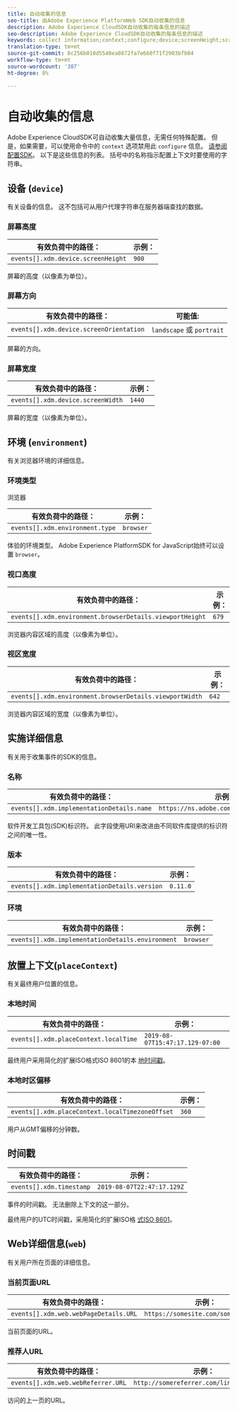 ```yaml
---
title: 自动收集的信息
seo-title: 由Adobe Experience PlatformWeb SDK自动收集的信息
description: Adobe Experience CloudSDK自动收集的每条信息的描述
seo-description: Adobe Experience CloudSDK自动收集的每条信息的描述
keywords: collect information;context;configure;device;screenHeight;screen Height;screenOrientation;screen Orientation;screenWidth;screen Width;environment;viewportHeight;viewport Height;viewportWidth;viewport Width;crowserDetails;browser details;implementationDetails;implementation Details;name;version;placeContext;localTime;local Time;localTimezoneOffset;local Timezone Offset;timestamp;web;url;webPageDetails;web Page Details;webReferrer;web Referrer;landscape;portrait;
translation-type: tm+mt
source-git-commit: 8c256b010d5540ea0872fa7e660f71f2903bfb04
workflow-type: tm+mt
source-wordcount: '387'
ht-degree: 8%

---
```



# 自动收集的信息

Adobe Experience CloudSDK可自动收集大量信息，无需任何特殊配置。 但是，如果需要，可以使用命令中的 `context` 选项禁用此 `configure` 信息。 [请参阅配置SDK](../fundamentals/configuring-the-sdk.md)。 以下是这些信息的列表。 括号中的名称指示配置上下文时要使用的字符串。

## 设备 (`device`)

有关设备的信息。 这不包括可从用户代理字符串在服务器端查找的数据。

### 屏幕高度

| **有效负荷中的路径：** | **示例：** |
| ---------------------------------- | ------------ |
| `events[].xdm.device.screenHeight` | `900` |

屏幕的高度（以像素为单位）。

### 屏幕方向

| **有效负荷中的路径：** | **可能值:** |
| --------------------------------------- | ------------------------- |
| `events[].xdm.device.screenOrientation` | `landscape` 或 `portrait` |

屏幕的方向。

### 屏幕宽度

| **有效负荷中的路径：** | **示例：** |
| --------------------------------- | ------------ |
| `events[].xdm.device.screenWidth` | `1440` |

屏幕的宽度（以像素为单位）。

## 环境 (`environment`)

有关浏览器环境的详细信息。

### 环境类型

浏览器

| **有效负荷中的路径：** | **示例：** |
| ------------------------------- | ------------ |
| `events[].xdm.environment.type` | `browser` |

体验的环境类型。 Adobe Experience PlatformSDK for JavaScript始终可以设置 `browser`。

### 视口高度

| **有效负荷中的路径：** | **示例：** |
| -------------------------------------------------------- | ------------ |
| `events[].xdm.environment.browserDetails.viewportHeight` | `679` |

浏览器内容区域的高度（以像素为单位）。

### 视区宽度

| **有效负荷中的路径：** | **示例：** |
| ------------------------------------------------------- | ------------ |
| `events[].xdm.environment.browserDetails.viewportWidth` | `642` |

浏览器内容区域的宽度（以像素为单位）。

## 实施详细信息

有关用于收集事件的SDK的信息。

### 名称

| **有效负荷中的路径：** | **示例：** |
| ----------------------------------------- | --------------------------------------- |
| `events[].xdm.implementationDetails.name` | `https://ns.adobe.com/experience/alloy` |

软件开发工具包(SDK)标识符。  此字段使用URI来改进由不同软件库提供的标识符之间的唯一性。

### 版本

| **有效负荷中的路径：** | **示例：** |
| -------------------------------------------- | ------------ |
| `events[].xdm.implementationDetails.version` | `0.11.0` |

### 环境

| **有效负荷中的路径：** | **示例：** |
| ------------------------------------------------ | ------------ |
| `events[].xdm.implementationDetails.environment` | `browser` |


## 放置上下文(`placeContext`)

有关最终用户位置的信息。

### 本地时间

| **有效负荷中的路径：** | **示例：** |
| ------------------------------------- | ------------------------------- |
| `events[].xdm.placeContext.localTime` | `2019-08-07T15:47:17.129-07:00` |

最终用户采用简化的扩展ISO格式ISO 8601的本 [地时间戳](https://tools.ietf.org/html/rfc3339#section-5.6)。

### 本地时区偏移

| **有效负荷中的路径：** | **示例：** |
| ----------------------------------------------- | ------------ |
| `events[].xdm.placeContext.localTimezoneOffset` | `360` |

用户从GMT偏移的分钟数。

## 时间戳

| **有效负荷中的路径：** | **示例：** |
| ------------------------ | -------------------------- |
| `events[].xdm.timestamp` | `2019-08-07T22:47:17.129Z` |

事件的时间戳。  无法删除上下文的这一部分。

最终用户的UTC时间戳，采用简化的扩展ISO格 [式ISO 8601](https://tools.ietf.org/html/rfc3339#section-5.6)。

## Web详细信息(`web`)

有关用户所在页面的详细信息。

### 当前页面URL

| **有效负荷中的路径：** | **示例：** |
| ------------------------------------- | ------------------------------------ |
| `events[].xdm.web.webPageDetails.URL` | `https://somesite.com/somepage.html` |

当前页面的URL。

### 推荐人URL

| **有效负荷中的路径：** | **示例：** |
| ---------------------------------- | ----------------------------------------- |
| `events[].xdm.web.webReferrer.URL` | `http://somereferrer.com/linkedpage.html` |

访问的上一页的URL。

